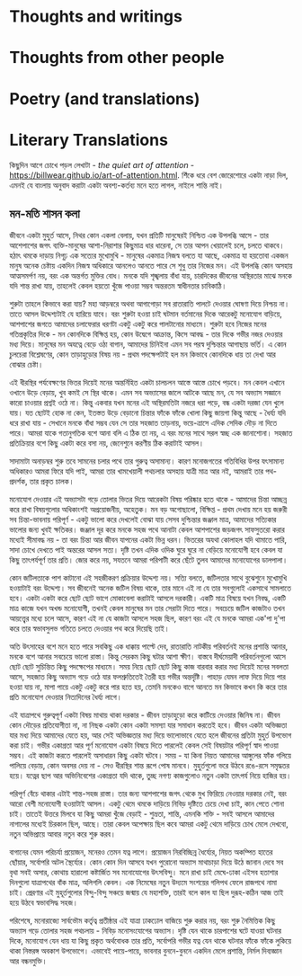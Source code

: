 # Thoughts and writings

# Thoughts from other people

# Poetry (and translations)

# Literary Translations

কিছুদিন আগে চোখে পড়ল লেখাটা - *the quiet art of attention* - https://billwear.github.io/art-of-attention.html. শিঁকে ধরে বেশ জোরেশোরে একটা নাড়া দিল, এমনই যে বাংলায় অনুবাদ করাটা একটা অবশ্য-কর্তব্য মনে হতে লাগল, নাইলে শান্তি নাই।

## মন-মতি শাসন কলা
জীবনে একটা মুহুর্ত আসে, নিথর কোন একলা বেলায়, যখন প্রতিটি মানুষেরই নিশ্চিত এক উপলব্ধি আসে - তার আশেপাশের জগৎ ব্যক্তি-মানুষের আশা-নিরাশার কিছুমাত্র ধার ধারেনা, সে তার আপন খেয়ালেই চলে, চলতে থাকবে। হঠাৎ থমকে দাড়ায় নিগূঢ় এক সত্যের মুখোমুখি - মানুষের একমাত্র নিজস্ব বলতে যা আছে, একমাত্র যা হয়তোবা একজন মানুষ অনেক চেষ্টায় একদিন নিজস্ব অধিকারে আনলেও আনতে পারে সে শুধু তার নিজের মন। এই উপলব্ধি কোন অসহায় আত্মসমর্পণ নয়, বরং এক অন্তর্গত মুক্তির বোধ। মনকে যদি শৃঙ্খলায় বাঁধা যায়, চারদিকের জীবনের অস্থিরতার মাঝে মনকে যদি শান্ত রাখা যায়, তাহলেই কেবল হয়তো খুঁজে পাওয়া সম্ভব অন্তরতম স্বাধীনতার চাবিকাঠি।

শুরুটা তাহলে কিভাবে করা যায়? মহা আড়ম্বরে অথবা আগাগোড়া সব রাতারাতি পালটে দেওয়ার ঘোষণা দিয়ে নিশ্চয় না। তাতে আসল উদ্দেশ্যটাই যে হারিয়ে যাবে। বরং শুরুটা হওয়া চাই ঘটমান বর্তমানের দিকে আরেকটু মনোযোগ বাড়িয়ে, আশপাশের জগতে আমাদের চলাফেরার ধরণটা একটু একটু করে পালটানোর মাধ্যমে। শুরুটা হবে নিজের মনের গতিপ্রকৃতির দিকে - মন কোনদিকে বিক্ষিপ্ত হয়, কোন উদ্বেগে আক্রান্ত, কিসে আবদ্ধ - তার দিকে গভীর নজর দেওয়ার মধ্য দিয়ে। মানুষের মন অযত্নে বেড়ে ওঠা বাগান, আমাদের চিনিইনা এমন সব পরস্ব দুশ্চিন্তার আগাছায় ভর্তি। এ কোন চুলচেরা বিশ্লেষণের, কোন তাড়াহুড়োর বিষয় নয় - প্রথম পদক্ষেপটাই হল মন কিভাবে কোনদিকে ধায় তা দেখা আর বোঝার চেষ্টা।

এই ধীরস্থির পর্যবেক্ষণের ভিতর দিয়েই মনের অন্তর্নিহিত একটা চালচলন আস্তে আস্তে চোখে পড়বে। মন কেবল এখানে ওখানে উড়ে বেড়ায়, খুব কমই সে স্থির থাকে। এমন সব অভ্যাসের জালে আটকে আছে মন, যে সব অভ্যাস সজ্ঞানে কারো চাওয়ার প্রশ্নই ওঠে না। কিন্তু একবার যখন মনের এই অস্থিরমতিটা নজরে ধরা পড়ে, বন্ধ একটা দরজা যেন খুলে যায়। যত ছোটই হোক না কেন, ইতস্তত উড়ে বেড়ানো চিন্তার ফাঁকে ফাঁকে খোলা কিছু জায়গা কিন্তু আছে - ধৈর্য্য যদি ধরে রাখা যায় - সেখানে মনকে বাঁধা সম্ভব যেন সে তার সহজাত তাড়নায়, ভয়ে-ত্রাসে এদিক সেদিক দৌড় না দিতে পারে। আমরা যাকে গতানুগতিক বশে আনা বলি এ ঠিক তা নয়, এ বরং মনের সাথে সরল স্বচ্ছ এক জানাশোনা। সহজাত প্রতিক্রিয়ার বশে কিছু একটা করে বসা নয়, জেনেশুনে করণীয় ঠিক করাটাই আসল।

সাদামাটা অনাড়ম্বর শুরু তবে সামনের চলার পথে তার গুরুত্ব অসামান্য। কারণ মনোজগতের গতিবিধির উপর যৎসামান্য অধিকারও আমরা ফিরে যদি পাই, আমরা তার খামখেয়ালী পথচলার অসহায় যাত্রী মাত্র আর নই, আমরাই তার পথ-প্রদর্শক, তার প্রকৃত চালক।

মনোযোগ দেওয়ার এই অভ্যাসটা গড়ে তোলার ভিতর দিয়ে আরেকটা বিষয় পরিষ্কার হতে থাকে - আমাদের চিন্তা আচ্ছন্ন করে রাখা বিষয়গুলোর অধিকাংশই অপ্রয়োজনীয়, অহেতুক। মন বড় অগোছালো, বিক্ষিপ্ত - প্রথম দেখায় মনে হয় জরুরী সব চিন্তা-ভাবনায় পরিপূর্ণ - একটু ভালো করে দেখলেই বোঝা যায় সেসব দুশ্চিন্তার জঞ্জাল মাত্র, আমাদের সত্যিকার ভালোর জন্য খুবই ক্ষতিকর। জঞ্জাল দূর করে মনকে সহজ পথে আনাটা কেবল আশপাশের জড়জগৎ সাফসুতরো করার মধ্যেই সীমাবদ্ধ নয় - তা বরং চিন্তা আর জীবন যাপনের একটা ভিন্ন ধরন। ভিতরের অযথা কোলাহল যদি থামাতে পারি, সাদা চোখে দেখতে পাই অন্তরের আসল সত্য। দৃষ্টি তখন এদিক ওদিক ঘুরে ঘুরে না বেড়িয়ে মনোযোগী হবে কেবল যা কিছু তাৎপর্যপূর্ণ তার প্রতি। জোর করে নয়, সযতনে আমরা পরিপাটী করে ছেঁটে তুলব আমাদের মনোযোগের ডালপালা।

কোন জটিলতাকে পাশ কাটানো এই সহজীকরণ প্রক্রিয়ার উদ্দেশ্য নয়। সত্যি বলতে, জটিলতার সাথে বুঝেশুনে মুখোমুখি হওয়াটাই বরং উদ্দেশ্য। সব জীবনেই অনেক জটিল বিষয় থাকে, তার মানে এই না যে তার সবগুলোই একসাথে সামলাতে হবে। একটা একটা করে ছোট ছোট ভাগে মোকাবেলা করাটাই আসলে দরকারী। একটি মাত্র বিষয়ে যখন নিবদ্ধ, একটি মাত্র কাজে যখন অখন্ড মনোযোগী, তখনই কেবল মানুষের মন তার সেরাটা দিতে পারে। সবচেয়ে জটিল কাজটাও তখন আয়ত্ত্বের মধ্যে চলে আসে, কারণ এই না যে কাজটা আসলে সহজ ছিল, কারণ বরং এই যে মনকে আমরা এক'পা দু'পা করে তার স্বভাবসুলভ গতিতে চলতে দেওয়ার পথ করে দিয়েছি তাই।

অতি উৎসাহের বশে মনে হতে পারে সবকিছু এক ধাক্কায় পাল্টে দেব, রাতারাতি নাটকীয় পরিবর্তনই মনের প্রশান্তি আনার, মনকে বশে আনার সবচেয়ে ভালো রাস্তা। কিন্তু সেরকম কিছু ঘটার আশা ক্ষীণ। বাস্তবে দীর্ঘমেয়াদী পরিবর্তনগুলো আসে ছোট ছোট সুচিন্তিত কিছু পদক্ষেপের মাধ্যমে। সময় নিয়ে ছোট ছোট কিছু কাজ বারবার করার মধ্য দিয়েই মনের সবলতা আসে, সহজাত কিছু অভ্যাস গড়ে ওঠে যার ফলশ্রুতিতেই তৈরী হয় গভীর অন্তর্দৃষ্টি। পাহাড় যেমন লাফ দিয়ে দিয়ে পার হওয়া যায় না, মাপা পায়ে একটু একটু করে পার হতে হয়, তেমনি মনকেও বাগে আনতে মন কিভাবে কখন কি করে তার প্রতি মনোযোগ দেওয়ার নিত্যদিনের ধৈর্য্য লাগে।

এই যাত্রাপথে গুরুত্বপূর্ণ একটা বিষয় মাথায় থাকা দরকার - জীবন তাড়াহুড়ো করে কাটিয়ে দেওয়ার জিনিষ না। জীবন কোন দৌড়ের প্রতিযোগীতা না, না নিছক একটা কোন একটা সমস্যা যার সমাধান করতেই হবে। জীবন একটা অভিজ্ঞতা যার মধ্য দিয়ে আমাদের যেতে হয়, আর সেই অভিজ্ঞতার মধ্য দিয়ে ভালোভাবে যেতে হলে জীবনের প্রতিটা মুহুর্ত উপভোগ করা চাই। গভীর একাগ্রতা আর পূর্ণ মনোযোগ একটা বিষয়ে দিতে পারলেই কেবল সেই বিষয়টার পরিপূর্ণ স্বাদ পাওয়া সম্ভব। এই কাজটা করতে পারলেই অসাধারন কিছু একটা ঘটবে। সময় - যা কিনা নিয়ত আমাদের আঙ্গুলের ফাঁক গলিয়ে পালিয়ে বেড়ায়, কোন অবসর দেয় না - সেও ধীরস্থির শান্ত রূপে পোষ মানবে। মুহুর্তগুলো ভরে উঠবে রঙে-রসে সমৃদ্ধতর হয়ে। যত্নের ছাপ আর অভিনিবেশের একাগ্রতা যদি থাকে, তুচ্ছ নগণ্য কাজগুলোও নতুন একটা তাৎপর্য নিয়ে হাজির হয়।

পরিপূর্ণ বেঁচে থাকার এটাই শান্ত-সহজ রাস্তা। তার জন্য আশপাশের জগৎ থেকে মুখ ফিরিয়ে নেওয়ার দরকার নেই, বরং আরো বেশী মনোযোগী হওয়াটাই আসল। একটু থেমে থমকে দাড়িয়ে নিবিড় দৃষ্টিতে চেয়ে দেখা চাই, কান পেতে শোনা চাই। তাতেই উত্তরে মিলবে যা কিছু আমরা খুঁজে বেড়াই - শুভ্রতা, শান্তি, এমনকি শক্তি - সবই আসলে আমাদের নাগালের মধ্যেই চিরকাল ছিল, আছে। তারা কেবল অপেক্ষায় ছিল কবে আমরা একটু থেমে দাড়িয়ে চোখ মেলে দেখবো, নতুন অভিপ্রায়ে আবার নতুন করে শুরু করব।

বাগানের যেমন পরিচর্যা প্রয়োজন, মনেরও তেমন যত্ন লাগে। প্রয়োজন নিরবিচ্ছিন্ন ধৈর্য্যের, নিয়ত অকম্পিত হাতের ছোঁয়ার, সর্বোপরি অটল স্থৈর্য্যের। কোন কোন দিন আসবে যখন পুরোনো অভ্যাস মাথাচাড়া দিয়ে উঠে জানান দেবে সব বৃথা সবই অসার, কোথায় হারালো কষ্টার্জিত সব মনোযোগের উৎসবিন্দু। মনে রাখা চাই মেঘে-ঢাকা এইসব হতাশার দিনগুলো যাত্রাপথের বাঁক মাত্র, অলিগলি কেবল। এক নিমেষের নতুন উদ্যমে সংশয়ের গলিপথ ফেলে রাজপথে নামা চাই। প্রেরণার এই মুহূর্তগুলোর বিন্দু-বিন্দু সঞ্চয়ে জন্মায় যে মহাশক্তি, তারই বলে কাল যা ছিল দুরূহ-কঠিন আজ তাই হয়ে উঠবে স্বভাবসিদ্ধ সহজ।

পরিশেষে, মনোরাজ্যে সার্বভৌম কর্তৃত্ব প্রতীষ্ঠার এই যাত্রা ঢাকঢোল বাজিয়ে শুরু করার নয়, বরং শুরু নৈমিত্তিক কিছু অভ্যাস গড়ে তোলার সহজ পথচলায় - নিবিড় মনোসংযোগের অভ্যাস। দৃষ্টি যেন থাকে চারপাশের ঘটে যাওয়া ঘটনার দিকে, মনোযোগ যেন ধায় যা কিছু প্রকৃত অর্থবোধক তার প্রতি, সর্বোপরি গভীর যত্ন যেন থাকে ঘটনার ফাঁকে ফাঁকে লুকিয়ে থাকা নিস্তরঙ্গ অবকাশ উপভোগে। এভাবেই পায়ে-পায়ে, ভাবনার বুননে-বুননে একদিন মেলে প্রশান্তি, নির্মল দিব্যজ্ঞান আর বন্ধনমুক্তি।
